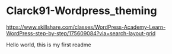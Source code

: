 # Clarck91-Wordpress_theming
https://www.skillshare.com/classes/WordPress-Academy-Learn-WordPress-step-by-step/175609084?via=search-layout-grid

Hello world, this is my first readme